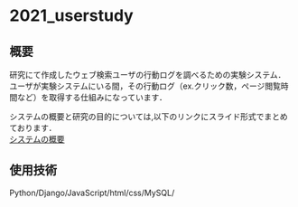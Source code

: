 # 2021_userstudy

## 概要
研究にて作成したウェブ検索ユーザの行動ログを調べるための実験システム．
</br>ユーザが実験システムにいる間，その行動ログ（ex.クリック数，ページ閲覧時間など）を取得する仕組みになっています．

システムの概要と研究の目的については,以下のリンクにスライド形式でまとめております．
<br>[システムの概要](https://www.slideshare.net/secret/robuJYBx3LXjDm)

## 使用技術
Python/Django/JavaScript/html/css/MySQL/



